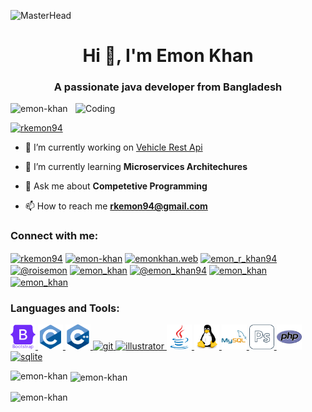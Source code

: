 ![MasterHead](https://lh3.googleusercontent.com/pw/AJFCJaVe98fztBQLULbJVylzwIU0uJfKYv6wtDn_fKRmDpgVdKBIvTQfRf7O-VOs6zJVaF54kZoA1PxfSZY59Wysk4Kpl3Nyx2Eysdu2aJk8PwSFCwCcrXQWrTzXLdTs-vbcbYmpa331V165YVOBVzltTcEFkrzPM8h8vrcRetTKY8CBa8q13Y18d6JiS7cPpzFOZNx7rC-cS-eiOVAa6vKsUvwgw488xBoWsc4sp0z59lpYP1UpjqZlRJraHHuwi7fEFYZxL3e702a02NamwKAfffW9pFEHjzPHmVPI_oFA_D6iwp-UL66GN8g2EXnREODkBJTbcBnRN3sowT1Eo1NKs8RSMpSCaWlYzc90UbeaQel0YGpRVvT-J6GCPC1Sw6XXkRfqsiDn6PFV84aYrGIixWOw3ySkhkyj3jziVVFLKSSTm021WAsHWDmU3ffL1S6XAaS6fyINUxhwtrZuMdD5lPG474eOBgdGR1McSI64B_QKefxo6EUoScYoqfYGLro_2EDCrR6mxkD4SV4X1boXlYDfWg20th4Q_lJCpUO3rA3RSzZwgTDCq0tTg4MkAIhNx2SbX_g7b_IcByT1_Hyp5SzxdJMRe3_5Us7Jpsy4dLEZiBDHJXzf1PPlsRHRWanKbqNOEybHv3HvmplMPoqvnZGZ8TsVAF8-VUpHztttC84IDEluKMqlOVmtswGE-VndFiiU0mFoLu0MQ8Lw-SaHANr3QyQGAa2am80dkfZwXrIkBxUbIptQW8oCxiejwYfvDHCjWXrQQz6AE-nhr4qQvZb7gkm3yn_1oYONRCNo77n0tDgYIXm14GJU8LIBVyfb-WjECqvKovzlJC8mhAckoj6BECMQBaPEJIDDm0u_0YnUTlJH_tYqETS3pxZ6tY71P0eXKI6AOHZWDt0d9gnFKJaDL5J9BDFsUhm_rCj68f594dBeEnpBP4oYAk7yodtvNJq0vB1Ybm_7o-5eZXZxRpU86jsvoPhXDyrYsOsj44Cr8EDJjn35zZDEVlwAQ2pbnoRz=w1366-h410-s-no?authuser=0)
<h1 align="center">Hi 👋, I'm Emon Khan</h1>
<h3 align="center">A passionate java developer from Bangladesh</h3>
<img align="right" alt="Coding" width="400" src="https://camo.githubusercontent.com/97d0c0c4209208d8ec9573c7e213e05872a9f59b703868647b559b77af601cc6/68747470733a2f2f692e70696e696d672e636f6d2f6f726967696e616c732f65382f66342f35332f65386634353334363961336563393765636433353464663436356437333931332e676966">

<p align="left"> <img src="https://komarev.com/ghpvc/?username=emon-khan&label=Profile%20views&color=0e75b6&style=flat" alt="emon-khan" /> </p>

<p align="left"> <a href="https://twitter.com/rkemon94" target="blank"><img src="https://img.shields.io/twitter/follow/rkemon94?logo=twitter&style=for-the-badge" alt="rkemon94" /></a> </p>

- 🔭 I’m currently working on [Vehicle Rest Api](https://github.com/Emon-Khan/VehicleRestApi/tree/Release_1)

- 🌱 I’m currently learning **Microservices Architechures**

- 💬 Ask me about **Competetive Programming**

- 📫 How to reach me **rkemon94@gmail.com**

<h3 align="left">Connect with me:</h3>
<p align="left">
<a href="https://twitter.com/rkemon94" target="blank"><img align="center" src="https://raw.githubusercontent.com/rahuldkjain/github-profile-readme-generator/master/src/images/icons/Social/twitter.svg" alt="rkemon94" height="30" width="40" /></a>
<a href="https://linkedin.com/in/emon-khan" target="blank"><img align="center" src="https://raw.githubusercontent.com/rahuldkjain/github-profile-readme-generator/master/src/images/icons/Social/linked-in-alt.svg" alt="emon-khan" height="30" width="40" /></a>
<a href="https://fb.com/emonkhan.web" target="blank"><img align="center" src="https://raw.githubusercontent.com/rahuldkjain/github-profile-readme-generator/master/src/images/icons/Social/facebook.svg" alt="emonkhan.web" height="30" width="40" /></a>
<a href="https://instagram.com/emon_r_khan94" target="blank"><img align="center" src="https://raw.githubusercontent.com/rahuldkjain/github-profile-readme-generator/master/src/images/icons/Social/instagram.svg" alt="emon_r_khan94" height="30" width="40" /></a>
<a href="https://www.youtube.com/c/@roisemon" target="blank"><img align="center" src="https://raw.githubusercontent.com/rahuldkjain/github-profile-readme-generator/master/src/images/icons/Social/youtube.svg" alt="@roisemon" height="30" width="40" /></a>
<a href="https://www.codechef.com/users/emon_khan" target="blank"><img align="center" src="https://cdn.jsdelivr.net/npm/simple-icons@3.1.0/icons/codechef.svg" alt="emon_khan" height="30" width="40" /></a>
<a href="https://www.hackerrank.com/@emon_khan94" target="blank"><img align="center" src="https://raw.githubusercontent.com/rahuldkjain/github-profile-readme-generator/master/src/images/icons/Social/hackerrank.svg" alt="@emon_khan94" height="30" width="40" /></a>
<a href="https://codeforces.com/profile/emon_khan" target="blank"><img align="center" src="https://raw.githubusercontent.com/rahuldkjain/github-profile-readme-generator/master/src/images/icons/Social/codeforces.svg" alt="emon_khan" height="30" width="40" /></a>
<a href="https://www.leetcode.com/emon_khan" target="blank"><img align="center" src="https://raw.githubusercontent.com/rahuldkjain/github-profile-readme-generator/master/src/images/icons/Social/leet-code.svg" alt="emon_khan" height="30" width="40" /></a>
</p>

<h3 align="left">Languages and Tools:</h3>
<p align="left"> <a href="https://getbootstrap.com" target="_blank" rel="noreferrer"> <img src="https://raw.githubusercontent.com/devicons/devicon/master/icons/bootstrap/bootstrap-plain-wordmark.svg" alt="bootstrap" width="40" height="40"/> </a> <a href="https://www.cprogramming.com/" target="_blank" rel="noreferrer"> <img src="https://raw.githubusercontent.com/devicons/devicon/master/icons/c/c-original.svg" alt="c" width="40" height="40"/> </a> <a href="https://www.w3schools.com/cpp/" target="_blank" rel="noreferrer"> <img src="https://raw.githubusercontent.com/devicons/devicon/master/icons/cplusplus/cplusplus-original.svg" alt="cplusplus" width="40" height="40"/> </a> <a href="https://git-scm.com/" target="_blank" rel="noreferrer"> <img src="https://www.vectorlogo.zone/logos/git-scm/git-scm-icon.svg" alt="git" width="40" height="40"/> </a> <a href="https://www.adobe.com/in/products/illustrator.html" target="_blank" rel="noreferrer"> <img src="https://www.vectorlogo.zone/logos/adobe_illustrator/adobe_illustrator-icon.svg" alt="illustrator" width="40" height="40"/> </a> <a href="https://www.java.com" target="_blank" rel="noreferrer"> <img src="https://raw.githubusercontent.com/devicons/devicon/master/icons/java/java-original.svg" alt="java" width="40" height="40"/> </a> <a href="https://www.linux.org/" target="_blank" rel="noreferrer"> <img src="https://raw.githubusercontent.com/devicons/devicon/master/icons/linux/linux-original.svg" alt="linux" width="40" height="40"/> </a> <a href="https://www.mysql.com/" target="_blank" rel="noreferrer"> <img src="https://raw.githubusercontent.com/devicons/devicon/master/icons/mysql/mysql-original-wordmark.svg" alt="mysql" width="40" height="40"/> </a> <a href="https://www.photoshop.com/en" target="_blank" rel="noreferrer"> <img src="https://raw.githubusercontent.com/devicons/devicon/master/icons/photoshop/photoshop-line.svg" alt="photoshop" width="40" height="40"/> </a> <a href="https://www.php.net" target="_blank" rel="noreferrer"> <img src="https://raw.githubusercontent.com/devicons/devicon/master/icons/php/php-original.svg" alt="php" width="40" height="40"/> </a> <a href="https://www.sqlite.org/" target="_blank" rel="noreferrer"> <img src="https://www.vectorlogo.zone/logos/sqlite/sqlite-icon.svg" alt="sqlite" width="40" height="40"/> </a> </p>

<p><img align="left" src="https://github-readme-stats.vercel.app/api/top-langs?username=emon-khan&show_icons=true&locale=en&layout=compact" alt="emon-khan" /></p>

<p>&nbsp;<img align="center" src="https://github-readme-stats.vercel.app/api?username=emon-khan&show_icons=true&locale=en" alt="emon-khan" /></p>

<p><img align="center" src="https://github-readme-streak-stats.herokuapp.com/?user=emon-khan&" alt="emon-khan" /></p>

